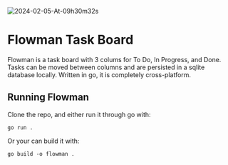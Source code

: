 ![2024-02-05-At-09h30m32s](https://github.com/dddbliss/flowman/assets/897034/3e7f4b0c-981d-40a5-a20c-6d23dca46265)

# Flowman Task Board
Flowman is a task board with 3 colums for To Do, In Progress, and Done. Tasks can be moved between columns and are persisted in a sqlite database locally. Written in go, it is completely cross-platform.

## Running Flowman
Clone the repo, and either run it through go with:

```
go run .
```
Or your can build it with:

```
go build -o flowman .
```

